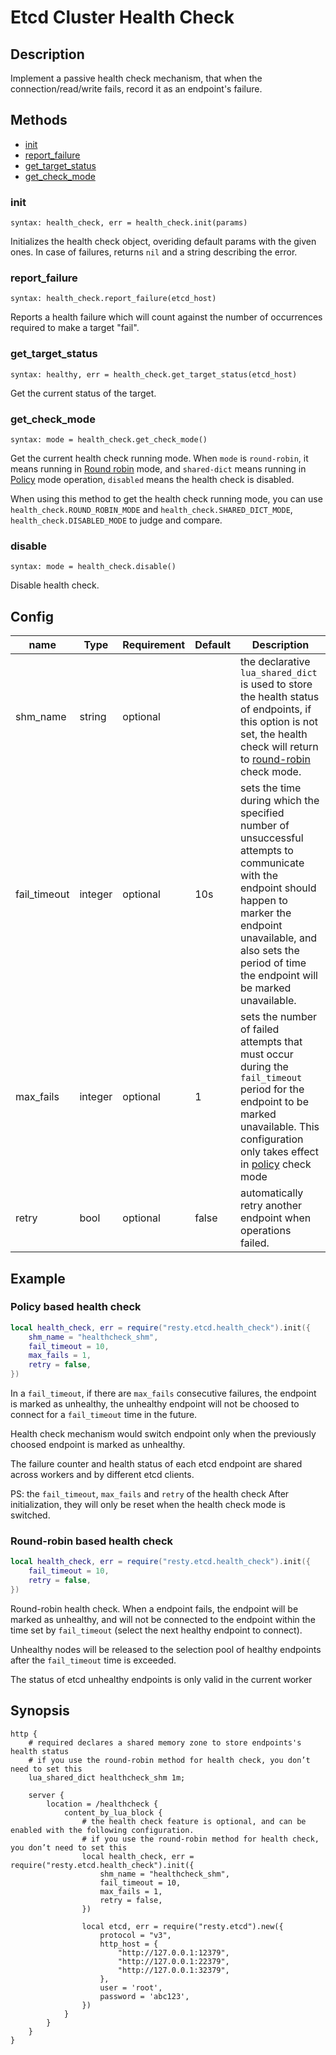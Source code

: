 # Etcd Cluster Health Check

## Description

Implement a passive health check mechanism, that when the connection/read/write fails, record it as an endpoint's failure.

## Methods

* [init](#init)
* [report_failure](#report_failure)
* [get_target_status](#get_target_status)
* [get_check_mode](#get_check_mode)

###  init

`syntax: health_check, err = health_check.init(params)`

Initializes the health check object, overiding default params with the given ones. In case of failures, returns `nil` and a string describing the error.

###  report_failure

`syntax: health_check.report_failure(etcd_host)`

Reports a health failure which will count against the number of occurrences required to make a target "fail".

###  get_target_status

`syntax: healthy, err = health_check.get_target_status(etcd_host)`

Get the current status of the target.

###  get_check_mode

`syntax: mode = health_check.get_check_mode()`

Get the current health check running mode. When `mode` is `round-robin`, it means running in [Round robin](#round-robin-based-health-check) mode, and `shared-dict` means running in [Policy](#policy-based-health-check) mode operation, `disabled` means the health check is disabled.

When using this method to get the health check running mode, you can use `health_check.ROUND_ROBIN_MODE` and `health_check.SHARED_DICT_MODE`, `health_check.DISABLED_MODE` to judge and compare.

### disable

`syntax: mode = health_check.disable()`

Disable health check.

## Config

| name         | Type    | Requirement | Default | Description                                                  |
| ------------ | ------- | ----------- | ------- | ------------------------------------------------------------ |
| shm_name     | string  | optional    |         | the declarative `lua_shared_dict` is used to store the health status of endpoints, if this option is not set, the health check will return to [round-robin](#round-robin-based-health-check) check mode. |
| fail_timeout | integer | optional    | 10s     | sets the time during which the specified number of unsuccessful attempts to communicate with the endpoint should happen to marker the endpoint unavailable, and also sets the period of time the endpoint will be marked unavailable. |
| max_fails    | integer | optional    | 1       | sets the number of failed attempts that must occur during the `fail_timeout` period for the endpoint to be marked unavailable. This configuration only takes effect in [policy](#policy-based-health-check) check mode |
| retry        | bool    | optional    | false   | automatically retry another endpoint when operations failed. |

## Example

### Policy based health check

```lua
local health_check, err = require("resty.etcd.health_check").init({
    shm_name = "healthcheck_shm",
    fail_timeout = 10,
    max_fails = 1,
    retry = false,
})
```

In a `fail_timeout`, if there are `max_fails` consecutive failures, the endpoint is marked as unhealthy,  the unhealthy endpoint will not be choosed to connect for a `fail_timeout` time in the future.

Health check mechanism would switch endpoint only when the previously choosed endpoint is marked as unhealthy.

The failure counter and health status of each etcd endpoint are shared across workers and by different etcd clients.

PS: the `fail_timeout`, `max_fails` and `retry` of the health check After initialization, they will only be reset when the health check mode is switched.

### Round-robin based health check

```lua
local health_check, err = require("resty.etcd.health_check").init({
    fail_timeout = 10,
    retry = false,
})
```

Round-robin health check. When a endpoint fails, the endpoint will be marked as unhealthy, and will not be connected to the endpoint within the time set by `fail_timeout` (select the next healthy endpoint to connect).

Unhealthy nodes will be released to the selection pool of healthy endpoints after the `fail_timeout` time is exceeded.

The status of etcd unhealthy endpoints is only valid in the current worker

##  Synopsis

```nginx
http {
    # required declares a shared memory zone to store endpoints's health status
    # if you use the round-robin method for health check, you don’t need to set this
    lua_shared_dict healthcheck_shm 1m;

    server {
        location = /healthcheck {
            content_by_lua_block {
                # the health check feature is optional, and can be enabled with the following configuration.
                # if you use the round-robin method for health check, you don’t need to set this
                local health_check, err = require("resty.etcd.health_check").init({
                    shm_name = "healthcheck_shm",
                    fail_timeout = 10,
                    max_fails = 1,
                    retry = false,
                })

                local etcd, err = require("resty.etcd").new({
                    protocol = "v3",
                    http_host = {
                        "http://127.0.0.1:12379",
                        "http://127.0.0.1:22379",
                        "http://127.0.0.1:32379",
                    },
                    user = 'root',
                    password = 'abc123',
                })
            }
        }
    }
}
```
